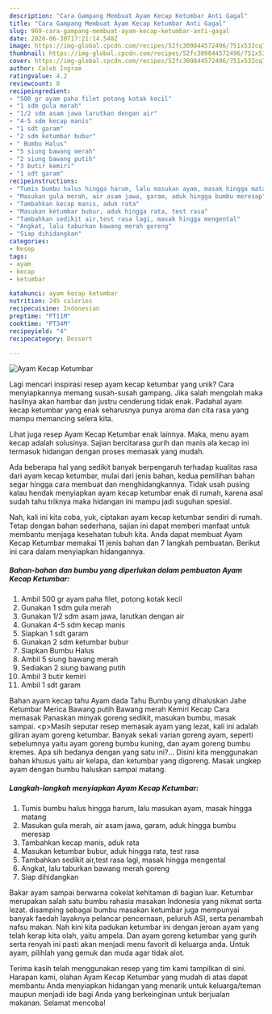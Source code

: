 ```yaml
---
description: "Cara Gampang Membuat Ayam Kecap Ketumbar Anti Gagal"
title: "Cara Gampang Membuat Ayam Kecap Ketumbar Anti Gagal"
slug: 969-cara-gampang-membuat-ayam-kecap-ketumbar-anti-gagal
date: 2020-06-30T17:21:14.548Z
image: https://img-global.cpcdn.com/recipes/52fc309844572496/751x532cq70/ayam-kecap-ketumbar-foto-resep-utama.jpg
thumbnail: https://img-global.cpcdn.com/recipes/52fc309844572496/751x532cq70/ayam-kecap-ketumbar-foto-resep-utama.jpg
cover: https://img-global.cpcdn.com/recipes/52fc309844572496/751x532cq70/ayam-kecap-ketumbar-foto-resep-utama.jpg
author: Caleb Ingram
ratingvalue: 4.2
reviewcount: 8
recipeingredient:
- "500 gr ayam paha filet potong kotak kecil"
- "1 sdm gula merah"
- "1/2 sdm asam jawa larutkan dengan air"
- "4-5 sdm kecap manis"
- "1 sdt garam"
- "2 sdm ketumbar bubur"
- " Bumbu Halus"
- "5 siung bawang merah"
- "2 siung bawang putih"
- "3 butir kemiri"
- "1 sdt garam"
recipeinstructions:
- "Tumis bumbu halus hingga harum, lalu masukan ayam, masak hingga matang"
- "Masukan gula merah, air asam jawa, garam, aduk hingga bumbu meresap"
- "Tambahkan kecap manis, aduk rata"
- "Masukan ketumbar bubur, aduk hingga rata, test rasa"
- "Tambahkan sedikit air,test rasa lagi, masak hingga mengental"
- "Angkat, lalu taburkan bawang merah goreng"
- "Siap dihidangkan"
categories:
- Resep
tags:
- ayam
- kecap
- ketumbar

katakunci: ayam kecap ketumbar 
nutrition: 245 calories
recipecuisine: Indonesian
preptime: "PT11M"
cooktime: "PT34M"
recipeyield: "4"
recipecategory: Dessert

---
```



![Ayam Kecap Ketumbar](https://img-global.cpcdn.com/recipes/52fc309844572496/751x532cq70/ayam-kecap-ketumbar-foto-resep-utama.jpg)

Lagi mencari inspirasi resep ayam kecap ketumbar yang unik? Cara menyiapkannya memang susah-susah gampang. Jika salah mengolah maka hasilnya akan hambar dan justru cenderung tidak enak. Padahal ayam kecap ketumbar yang enak seharusnya punya aroma dan cita rasa yang mampu memancing selera kita.

Lihat juga resep Ayam Kecap Ketumbar enak lainnya. Maka, menu ayam kecap adalah solusinya. Sajian bercitarasa gurih dan manis ala kecap ini termasuk hidangan dengan proses memasak yang mudah.

Ada beberapa hal yang sedikit banyak berpengaruh terhadap kualitas rasa dari ayam kecap ketumbar, mulai dari jenis bahan, kedua pemilihan bahan segar hingga cara membuat dan menghidangkannya. Tidak usah pusing kalau hendak menyiapkan ayam kecap ketumbar enak di rumah, karena asal sudah tahu triknya maka hidangan ini mampu jadi suguhan spesial.


Nah, kali ini kita coba, yuk, ciptakan ayam kecap ketumbar sendiri di rumah. Tetap dengan bahan sederhana, sajian ini dapat memberi manfaat untuk membantu menjaga kesehatan tubuh kita. Anda dapat membuat Ayam Kecap Ketumbar memakai 11 jenis bahan dan 7 langkah pembuatan. Berikut ini cara dalam menyiapkan hidangannya.

<!--inarticleads1-->

##### Bahan-bahan dan bumbu yang diperlukan dalam pembuatan Ayam Kecap Ketumbar:

1. Ambil 500 gr ayam paha filet, potong kotak kecil
1. Gunakan 1 sdm gula merah
1. Gunakan 1/2 sdm asam jawa, larutkan dengan air
1. Gunakan 4-5 sdm kecap manis
1. Siapkan 1 sdt garam
1. Gunakan 2 sdm ketumbar bubur
1. Siapkan  Bumbu Halus
1. Ambil 5 siung bawang merah
1. Sediakan 2 siung bawang putih
1. Ambil 3 butir kemiri
1. Ambil 1 sdt garam


Bahan ayam kecap tahu Ayam dada Tahu Bumbu yang dihaluskan Jahe Ketumbar Merica Bawang putih Bawang merah Kemiri Kecap Cara memasak Panaskan minyak goreng sedikit, masukan bumbu, masak sampai. &lt;p&gt;Masih seputar resep memasak ayam yang lezat, kali ini adalah giliran ayam goreng ketumbar. Banyak sekali varian goreng ayam, seperti sebelumnya yaitu ayam goreng bumbu kuning, dan ayam goreng bumbu kremes. Apa sih bedanya dengan yang satu ini?… Disini kita menggunakan bahan khusus yaitu air kelapa, dan ketumbar yang digoreng. Masak ungkep ayam dengan bumbu haluskan sampai matang. 

<!--inarticleads2-->

##### Langkah-langkah menyiapkan Ayam Kecap Ketumbar:

1. Tumis bumbu halus hingga harum, lalu masukan ayam, masak hingga matang
1. Masukan gula merah, air asam jawa, garam, aduk hingga bumbu meresap
1. Tambahkan kecap manis, aduk rata
1. Masukan ketumbar bubur, aduk hingga rata, test rasa
1. Tambahkan sedikit air,test rasa lagi, masak hingga mengental
1. Angkat, lalu taburkan bawang merah goreng
1. Siap dihidangkan


Bakar ayam sampai berwarna cokelat kehitaman di bagian luar. Ketumbar merupakan salah satu bumbu rahasia masakan Indonesia yang nikmat serta lezat. disamping sebagai bumbu masakan ketumbar juga mempunyai banyak faedah layaknya pelancar pencernaan, peluruh ASI, serta penambah nafsu makan. Nah kini kita padukan ketumbar ini dengan jeroan ayam yang telah kerap kita olah, yaitu ampela. Dan ayam goreng ketumbar yang gurih serta renyah ini pasti akan menjadi menu favorit di keluarga anda. Untuk ayam, pilihlah yang gemuk dan muda agar tidak alot. 

Terima kasih telah menggunakan resep yang tim kami tampilkan di sini. Harapan kami, olahan Ayam Kecap Ketumbar yang mudah di atas dapat membantu Anda menyiapkan hidangan yang menarik untuk keluarga/teman maupun menjadi ide bagi Anda yang berkeinginan untuk berjualan makanan. Selamat mencoba!
